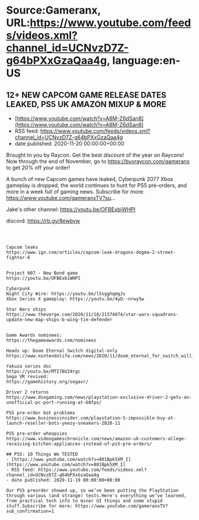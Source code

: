 # Source:Gameranx, URL:https://www.youtube.com/feeds/videos.xml?channel_id=UCNvzD7Z-g64bPXxGzaQaa4g, language:en-US

## 12+ NEW CAPCOM GAME RELEASE DATES LEAKED, PS5 UK AMAZON MIXUP & MORE
 - [https://www.youtube.com/watch?v=A8M-Z6dSan8](https://www.youtube.com/watch?v=A8M-Z6dSan8)
 - RSS feed: https://www.youtube.com/feeds/videos.xml?channel_id=UCNvzD7Z-g64bPXxGzaQaa4g
 - date published: 2020-11-20 00:00:00+00:00

Brought to you by Raycon. Get the best discount of the year on Raycons! Now through the end of November, go to https://buyraycon.com/gameranx to get 20% off your order! 

A bunch of new Capcom games have leaked, Cyberpunk 2077 Xbox gameplay is dropped, the world continues to hunt for PS5 pre-orders, and more in a week full of gaming news.
Subscribe for more: https://www.youtube.com/gameranxTV?su...

Jake's other channel: https://youtu.be/OFBExbiWHPI

discord: https://rb.gy/8ewbyw                                           




 ~~~~STORIES~~~~



Capcom leaks
https://www.ign.com/articles/capcom-leak-dragons-dogma-2-street-fighter-6


Project 007 - New Bond game
https://youtu.be/OFBExbiWHPI

Cyberpunk
Night City Wire: https://youtu.be/l5sgghqmgJs
Xbox Series X gameplay: https://youtu.be/4yQ--nrwy5w

Star Wars ships
https://www.theverge.com/2020/11/18/21574074/star-wars-squadrons-update-new-map-ships-b-wing-tie-defender


Game Awards nominees:
https://thegameawards.com/nominees

Heads up: Doom Eternal Switch digital-only
https://www.nintendolife.com/news/2020/11/doom_eternal_for_switch_will_no_longer_receive_a_physical_release

Yakuza series doc
https://youtu.be/MTI7BUZ4rgc
Sega VR revived:
https://gamehistory.org/segavr/

Driver 2 returns
https://www.dsogaming.com/news/playstation-exclusive-driver-2-gets-an-unofficial-pc-port-running-at-60fps/

PS5 pre-order bot problems
https://www.businessinsider.com/playstation-5-impossible-buy-at-launch-reseller-bots-yeezy-sneakers-2020-11

PS5 pre-order whoopsies
https://www.videogameschronicle.com/news/amazon-uk-customers-allege-receiving-kitchen-appliances-instead-of-ps5-pre-orders/

## PS5: 10 Things We TESTED
 - [https://www.youtube.com/watch?v=801Bpk5XM_I](https://www.youtube.com/watch?v=801Bpk5XM_I)
 - RSS feed: https://www.youtube.com/feeds/videos.xml?channel_id=UCNvzD7Z-g64bPXxGzaQaa4g
 - date published: 2020-11-19 00:00:00+00:00

Our PS5 preorder showed up, so we’ve been putting the PlayStation through various (and strange) tests.Here’s everything we’ve learned, from practical tech info to minor UI things and some stupid stuff.Subscribe for more: https://www.youtube.com/gameranxTV?sub_confirmation=1

